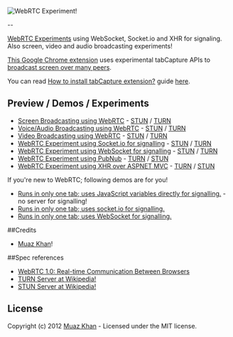 ![WebRTC Experiment!](https://muazkh.appspot.com/images/WebRTC.png)

--

[WebRTC Experiments](https://webrtc-experiment.appspot.com) using WebSocket, Socket.io and XHR for signaling. Also screen, video and audio broadcasting experiments!

[This Google Chrome extension](http://muazkh.googlecode.com/files/webrtc-screen-broadcast.zip) uses experimental tabCapture APIs to [broadcast screen over many peers](https://webrtc-experiment.appspot.com/screen-broadcast/).

You can read [How to install tabCapture extension?](https://webrtc-experiment.appspot.com/screen-broadcast/how-to-install/) guide [here](https://webrtc-experiment.appspot.com/screen-broadcast/how-to-install/).

## Preview / Demos / Experiments

* [Screen Broadcasting using WebRTC](https://webrtc-experiment.appspot.com/screen-broadcast/) - [STUN](https://webrtc-experiment.appspot.com/screen-broadcast/) / [TURN](https://webrtc-experiment.appspot.com/screen-broadcast/?turn=true)
* [Voice/Audio Broadcasting using WebRTC](https://webrtc-experiment.appspot.com/audio-broadcast/) - [STUN](https://webrtc-experiment.appspot.com/audio-broadcast/) / [TURN](https://webrtc-experiment.appspot.com/audio-broadcast/?turn=true)
* [Video Broadcasting using WebRTC](https://webrtc-experiment.appspot.com/broadcast/) - [STUN](https://webrtc-experiment.appspot.com/broadcast/) / [TURN](https://webrtc-experiment.appspot.com/broadcast/?turn=true)
* [WebRTC Experiment using Socket.io for signalling](https://webrtc-experiment.appspot.com/socket.io/) - [STUN](https://webrtc-experiment.appspot.com/socket.io/) / [TURN](https://webrtc-experiment.appspot.com/socket.io/?turn=true)
* [WebRTC Experiment using WebSocket for signalling](https://webrtc-experiment.appspot.com/websocket/) - [STUN](https://webrtc-experiment.appspot.com/websocket/) / [TURN](https://webrtc-experiment.appspot.com/websocket/?turn=true)
* [WebRTC Experiment using PubNub](https://webrtc-experiment.appspot.com/javascript/) - [TURN](https://webrtc-experiment.appspot.com/javascript/?turn=true) / [STUN](https://webrtc-experiment.appspot.com/javascript/)
* [WebRTC Experiment using XHR over ASPNET MVC](https://webrtc-experiment.appspot.com/aspnet-mvc/) - [TURN](https://webrtc-experiment.appspot.com/aspnet-mvc/?turn=true) / [STUN](https://webrtc-experiment.appspot.com/aspnet-mvc/)

If you're new to WebRTC; following demos are for you!

* [Runs in only one tab; uses JavaScript variables directly for signalling.](https://webrtc-experiment.appspot.com/demos/client-side.html) - no server for signalling!
* [Runs in only one tab; uses socket.io for signalling.](https://webrtc-experiment.appspot.com/demos/client-side-socket-io.html)
* [Runs in only one tab; uses WebSocket for signalling.](https://webrtc-experiment.appspot.com/demos/client-side-websocket.html)

##Credits

* [Muaz Khan](http://github.com/muaz-khan)!

##Spec references 

* [WebRTC 1.0: Real-time Communication Between Browsers](http://dev.w3.org/2011/webrtc/editor/webrtc.html)
* [TURN Server at Wikipedia!](http://en.wikipedia.org/wiki/Traversal_Using_Relays_around_NAT)
* [STUN Server at Wikipedia!](http://en.wikipedia.org/wiki/STUN)

## License
Copyright (c) 2012 [Muaz Khan](https://plus.google.com/100325991024054712503) - Licensed under the MIT license.